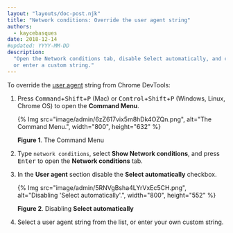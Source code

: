 ```yaml
---
layout: "layouts/doc-post.njk"
title: "Network conditions: Override the user agent string"
authors:
  - kaycebasques
date: 2018-12-14
#updated: YYYY-MM-DD
description:
  "Open the Network conditions tab, disable Select automatically, and choose from the list
  or enter a custom string."
---
```


To override the [user agent][1] string from Chrome DevTools:

1.  Press <kbd>Command</kbd>+<kbd>Shift</kbd>+<kbd>P</kbd> (Mac) or
    <kbd>Control</kbd>+<kbd>Shift</kbd>+<kbd>P</kbd> (Windows, Linux, Chrome OS) to open the
    **Command Menu**.

    {% Img src="image/admin/6zZ617vix5m8hDk4OZQn.png", alt="The Command Menu.", width="800", height="632" %}

    **Figure 1**. The Command Menu

2.  Type `network conditions`, select **Show Network conditions**, and press <kbd>Enter</kbd> to
    open the **Network conditions** tab.
3.  In the **User agent** section disable the **Select automatically** checkbox.

    {% Img src="image/admin/5RNVgBsha4LYrVxEc5CH.png", alt="Disabling 'Select automatically'.", width="800", height="552" %}

    **Figure 2**. Disabling **Select automatically**

4.  Select a user agent string from the list, or enter your own custom string.

[1]: https://developer.mozilla.org/docs/Glossary/User_agent
